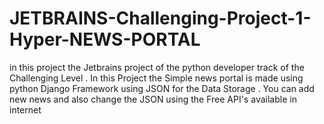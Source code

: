 # JETBRAINS-Challenging-Project-1-Hyper-NEWS-PORTAL
in this project the Jetbrains project of the python developer track of the Challenging Level . In this Project the Simple news portal is made using python Django Framework using JSON for the Data Storage . You can add new news and also change the JSON using the Free API's available in internet
